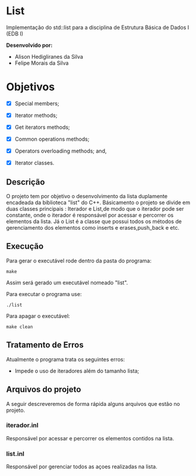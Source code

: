 # List
Implementação do std::list para a disciplina de Estrutura Básica de Dados I (EDB I)

**Desenvolvido por:**

 - Alison Hedigliranes da Silva
 - Felipe Morais da Silva

# Objetivos
 
- [x] Special members;

- [x] Iterator methods;

- [x] Get iterators methods;

- [x] Common operations methods;

- [x] Operators overloading methods; and,

- [x] Iterator classes.

## Descrição

O projeto tem por objetivo o desenvolvimento da lista duplamente encadeada da biblioteca "list" do C++. Básicamento o projeto se divide em duas classes principais : Iterador e List,de modo que o iterador pode ser constante, onde o iterador é responsável por acessar e percorrer os elementos da lista. Já o List é a classe que possui todos os métodos de gerenciamento dos elementos como inserts e erases,push_back e etc.  

## Execução

Para gerar o executável rode dentro da pasta do programa:

```
make
```
Assim será gerado um executável nomeado "list".

Para executar o programa use:

```
./list
```

Para apagar o executável:

```
make clean
```

## Tratamento de Erros

Atualmente o programa trata os seguintes erros:

- Impede o uso de iteradores além do tamanho lista;

## Arquivos do projeto

A seguir descreveremos de forma rápida alguns arquivos que estão no projeto. 

### iterador.inl

Responsável por acessar e percorrer os elementos contidos na lista.


### list.inl

Responsável por gerenciar todos as açoes realizadas na lista.
